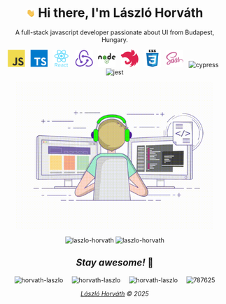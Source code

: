 <h1 align="center"><img src="assets/wave.gif" width="20"> Hi there, I'm László Horváth</h1>
<p align="center">A full-stack javascript developer passionate about UI from Budapest, Hungary.</p>

<p align="center">
  <a href="https://developer.mozilla.org/en-US/docs/Web/JavaScript" target="_blank" rel="noreferrer" style="text-decoration: none !important;"> <img src="https://raw.githubusercontent.com/devicons/devicon/master/icons/javascript/javascript-original.svg" alt="javascript" width="40" height="40"/> </a>&nbsp;
  <a href="https://www.typescriptlang.org/" target="_blank" rel="noreferrer" style="text-decoration: none !important;"> <img src="https://raw.githubusercontent.com/devicons/devicon/master/icons/typescript/typescript-original.svg" alt="typescript" width="40" height="40"/> </a>&nbsp;
  <a href="https://reactjs.org/" target="_blank" rel="noreferrer" style="text-decoration: none !important;"> <img src="https://raw.githubusercontent.com/devicons/devicon/master/icons/react/react-original-wordmark.svg" alt="react" width="40" height="40"/> </a>&nbsp;
  <a href="https://redux.js.org" target="_blank" rel="noreferrer" style="text-decoration: none !important;"> <img src="https://raw.githubusercontent.com/devicons/devicon/master/icons/redux/redux-original.svg" alt="redux" width="40" height="40"/> </a>&nbsp;
  <a href="https://nodejs.org" target="_blank" rel="noreferrer" style="text-decoration: none !important;"> <img src="https://raw.githubusercontent.com/devicons/devicon/master/icons/nodejs/nodejs-original-wordmark.svg" alt="nodejs" width="40" height="40"/> </a>&nbsp;
  <a href="https://nestjs.com" target="_blank" rel="noreferrer" style="text-decoration: none !important;"> <img src="https://raw.githubusercontent.com/devicons/devicon/refs/heads/master/icons/nestjs/nestjs-original.svg" alt="nestjs" width="40" height="40"/> </a>&nbsp;
  <a href="https://www.w3schools.com/css/" target="_blank" rel="noreferrer" style="text-decoration: none !important;"> <img src="https://raw.githubusercontent.com/devicons/devicon/master/icons/css3/css3-original-wordmark.svg" alt="css3" width="40" height="40"/> </a>&nbsp;
  <a href="https://sass-lang.com" target="_blank" rel="noreferrer" style="text-decoration: none !important;"> <img src="https://raw.githubusercontent.com/devicons/devicon/master/icons/sass/sass-original.svg" alt="sass" width="40" height="40"/> </a>&nbsp;
  <a href="https://www.cypress.io" target="_blank" rel="noreferrer" style="text-decoration: none !important;"> <img src="https://raw.githubusercontent.com/simple-icons/simple-icons/6e46ec1fc23b60c8fd0d2f2ff46db82e16dbd75f/icons/cypress.svg" alt="cypress" width="40" height="40"/> </a>&nbsp;
  <a href="https://jestjs.io" target="_blank" rel="noreferrer" style="text-decoration: none !important;"> <img src="https://www.vectorlogo.zone/logos/jestjsio/jestjsio-icon.svg" alt="jest" width="40" height="40"/> </a>
</p>

<p align="center">
  <img align="center" src="assets/coder.gif" width="450" />
</p>

<p align="center">
  <img align="center" width="42%" src="https://github-readme-stats.vercel.app/api/top-langs?username=laszlo-horvath&layout=compact&show_icons=true&locale=en&theme=algolia&hide_border=true&border_radius=5&exclude_repo=awesome-less-mixins" alt="laszlo-horvath" />
  <img align="center" width="50%" src="https://github-readme-streak-stats.herokuapp.com/?user=laszlo-horvath&include_all_commits=true&show_icons=true&count_private=true&locale=en&theme=algolia&hide_border=true&border_radius=5" alt="laszlo-horvath" />
</p>

<h2 align="center"><i>Stay <b>awesome</b>!</i> 🤘</h2>

<p align="center">
<a href="https://codepen.io/horvath-laszlo" target="blank" style="text-decoration: none !important;"><img align="center" src="https://www.vectorlogo.zone/logos/codepen/codepen-icon.svg" alt="horvath-laszlo" height="40" width="40" /></a>
&nbsp;
&nbsp;
<a href="https://linkedin.com/in/horvath-laszlo" target="blank" style="text-decoration: none !important;"><img align="center" src="https://www.vectorlogo.zone/logos/linkedin/linkedin-tile.svg" alt="horvath-laszlo" height="40" width="40" /></a>
&nbsp;
&nbsp;
<a href="https://twitter.com/LaslowHorvath" target="blank" style="text-decoration: none !important;"><img align="center" src="https://www.vectorlogo.zone/logos/twitter/twitter-tile.svg" alt="horvath-laszlo" height="40" width="40" /></a>
&nbsp;
&nbsp;
<a href="https://stackoverflow.com/users/787625" target="blank" style="text-decoration: none !important;"><img align="center" src="https://raw.githubusercontent.com/rahuldkjain/github-profile-readme-generator/master/src/images/icons/Social/stack-overflow.svg" alt="787625" height="40" width="40" /></a>
</p>

<p align="center"><i><a href="mailto:horvathlaszlo88@gmail.com">László Horváth</a> © 2025</i></p>

